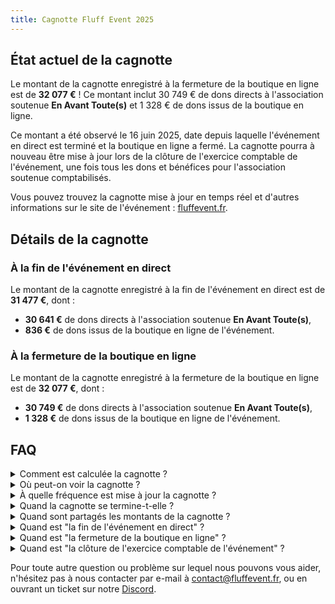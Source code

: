 ```yaml
---
title: Cagnotte Fluff Event 2025
---
```


## État actuel de la cagnotte

Le montant de la cagnotte enregistré à la fermeture de la boutique en ligne est de **32 077 €** !
Ce montant inclut 30 749 € de dons directs à l'association soutenue **En Avant Toute(s)** et 1 328
€ de dons issus de la boutique en ligne.

Ce montant a été observé le 16 juin 2025, date depuis laquelle l'événement en direct est terminé et
la boutique en ligne a fermé. La cagnotte pourra à nouveau être mise à jour lors de la clôture de
l'exercice comptable de l'événement, une fois tous les dons et bénéfices pour l'association
soutenue comptabilisés.

Vous pouvez trouvez la cagnotte mise à jour en temps réel et d'autres informations sur le site de
l'événement : [fluffevent.fr](https://fluffevent.fr).


## Détails de la cagnotte

### À la fin de l'événement en direct

<!-- Cagnotte intermédiaire -->

Le montant de la cagnotte enregistré à la fin de l'événement en direct est de **31 477 €**, dont :
- **30 641 €** de dons directs à l'association soutenue **En Avant Toute(s)**,
- **836 €** de dons issus de la boutique en ligne de l'événement.

### À la fermeture de la boutique en ligne

<!-- Cagnotte finale -->

Le montant de la cagnotte enregistré à la fermeture de la boutique en ligne est de **32 077 €**,
dont :
- **30 749 €** de dons directs à l'association soutenue **En Avant Toute(s)**,
- **1 328 €** de dons issus de la boutique en ligne de l'événement.

<!-- ### À la clôture de l'exercice comptable de l'événement -->

<!-- Cagnotte réelle -->


## FAQ

<details>
<summary>Comment est calculée la cagnotte ?</summary>

La cagnotte est calculée à partir des dons directs effectués sur **Streamlabs Charity** pendant
l'événement, ainsi que des dons issus des achats sur la **boutique en ligne** de l'événement.

</details>

<details>
<summary>Où peut-on voir la cagnotte ?</summary>

Le montant de la cagnotte est affiché en quasi temps réel **sur le site de l'événement**
([fluffevent.fr](https://fluffevent.fr)). Pendant l'événement en direct, il est également affiché
dans le flux vidéo des chaînes Twitch des participants en diffusion !

</details>

<details>
<summary>À quelle fréquence est mise à jour la cagnotte ?</summary>

La cagnotte est mise à jour en **quasi temps réel**. Elle est la somme de deux compteurs :

- celui des dons directs, mis à jour en **temps réel**,
- celui des dons issus des achats, mis à jour toutes les **15 à 30 minutes**.

</details>

<details>
<summary>Quand la cagnotte se termine-t-elle ?</summary>

La cagnotte de l'événement se termine officiellement **à la fermeture de la boutique en ligne**,
une fois tous les dons directs et issus de la boutique comptabilisés.

Néanmoins, une cagnotte réelle est calculée plus tard, à la clôture de l'exercice comptable de
l'événement. Celle-ci inclut également tous les dons, ainsi que les bénéfices exceptionnels
comptabilisés après la fin des livraisons de la boutique en ligne qui seront reversés à
l'association soutenue **En Avant Toute(s)**.

</details>

<details>
<summary>Quand sont partagés les montants de la cagnotte ?</summary>

Les montants de la cagnotte sont observés et partagés à ces moments clés :
- Pendant l'événement en direct, pour célébrer des palliers significatifs atteints.
- À la fin de l'événement en direct.
- À la fermeture de la boutique en ligne.
- À la clôture de l'exercice comptable de l'événement.

Le partage de ces montants est effectué sur les réseaux sociaux de l'événement pour engager la
communauté et les informer des progrès de la cagnotte.

</details>

<details>
<summary>Quand est "la fin de l'événement en direct" ?</summary>

La fin de l'événement en direct a été fixée au **2 juin 2025 à 0:30 (UTC+2)**.

Le montant observé à ce moment là inclut :
- les dons directs sur Streamlabs Charity,
- les dons issus de la boutique en ligne jusqu'à cette date et heure.

</details>

<details>
<summary>Quand est "la fermeture de la boutique en ligne" ?</summary>

La fermeture de la boutique en ligne a été fixée au **16 juin 2025 à 13:00 (UTC+2)**.

Le montant observé à ce moment là inclut :
- les dons directs sur Streamlabs Charity,
- les dons issus de la boutique en ligne jusqu'à cette date et heure.

</details>

<details>
<summary>Quand est "la clôture de l'exercice comptable de l'événement" ?</summary>

La clôture de l'exercice comptable de l'événement sera fixée lorsque toutes les livraisons de la
boutique en ligne seront effectuées.

Le montant observé à ce moment là inclut :
- les dons directs sur Streamlabs Charity,
- les dons issus de la boutique en ligne jusqu'à cette date et heure,
- les bénéfices exceptionnels de la boutique en ligne.

</details>

Pour toute autre question ou problème sur lequel nous pouvons vous aider, n'hésitez pas à nous
contacter par e-mail à [contact@fluffevent.fr](mailto:contact@fluffevent.fr), ou en ouvrant un
ticket sur notre [Discord](https://discord.com/invite/rAesnJHuPe).
